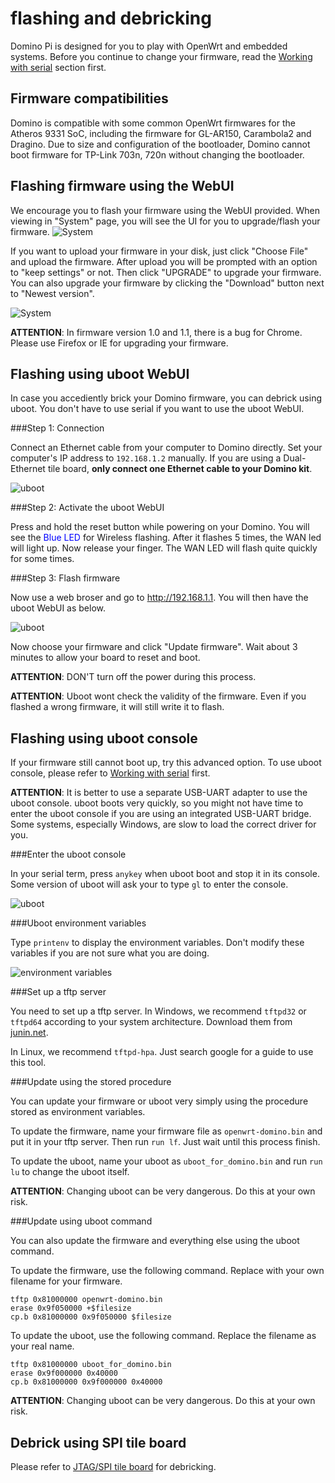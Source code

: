 flashing and debricking
==============================

Domino Pi is designed for you to play with OpenWrt and embedded systems. Before you continue to change your firmware, read the [Working with serial](serial.html) section first.


Firmware compatibilities
------------------------------

Domino is compatible with some common OpenWrt firmwares for the Atheros 9331 SoC, including the firmware for GL-AR150, Carambola2 and Dragino. Due to size and configuration of the bootloader, Domino cannot boot firmware for TP-Link 703n, 720n without changing the bootloader.


Flashing firmware using the WebUI
------------------------------

We encourage you to flash your firmware using the WebUI provided. When viewing in "System" page, you will see the UI for you to upgrade/flash your firmware. 
![System](src/system.jpg)

If you want to upload your firmware in your disk, just click "Choose File" and upload the firmware. After upload you will be prompted with an option to "keep settings" or not. Then click "UPGRADE" to upgrade your firmware. You can also upgrade your firmware by clicking the "Download" button next to "Newest version". 

![System](src/upgrade.jpg)

**ATTENTION**: In firmware version 1.0 and 1.1, there is a bug for Chrome. Please use Firefox or IE for upgrading your firmware.


Flashing using uboot WebUI
------------------------------

In case you accediently brick your Domino firmware, you can debrick using uboot. You don't have to use serial if you want to use the uboot WebUI.

###Step 1: Connection

Connect an Ethernet cable from your computer to Domino directly. Set your computer's IP address to `192.168.1.2` manually. If you are using a Dual-Ethernet tile board, **only connect one Ethernet cable to your Domino kit**. 

![uboot](src/pi-powerup.jpg)

###Step 2: Activate the uboot WebUI

Press and hold the reset button while powering on your Domino. You will see the <font color=blue>Blue LED</font> for Wireless flashing. After it flashes 5 times, the WAN led will light up. Now release your finger. The WAN LED will flash quite quickly for some times.

###Step 3: Flash firmware

Now use a web broser and go to http://192.168.1.1. You will then have the uboot WebUI as below.

![uboot](src/uboot.jpg)

Now choose your firmware and click "Update firmware". Wait about 3 minutes to allow your board to reset and boot.

**ATTENTION**: DON'T turn off the power during this process.

**ATTENTION**: Uboot wont check the validity of the firmware. Even if you flashed a wrong firmware, it will still write it to flash.


Flashing using uboot console
------------------------------

If your firmware still cannot boot up, try this advanced option. To use uboot console, please refer to [Working with serial](serial.html) first. 

**ATTENTION**: It is better to use a separate USB-UART adapter to use the uboot console. uboot boots very quickly, so you might not have time to enter the uboot console if you are using an integrated USB-UART bridge. Some systems, especially Windows, are slow to load the correct driver for you.

###Enter the uboot console

In your serial term, press `anykey` when uboot boot and stop it in its console. Some version of uboot will ask your to type `gl` to enter the console.

![uboot](src/uboot_console.jpg)

###Uboot environment variables

Type `printenv` to display the environment variables. Don't modify these variables if you are not sure what you are doing.

![environment variables](src/environments.jpg)

###Set up a tftp server

You need to set up a tftp server. In Windows, we recommend `tftpd32` or `tftpd64` according to your system architecture. Download them from [junin.net](http://www.jounin.net/tftpd32_download.html).

In Linux, we recommend `tftpd-hpa`. Just search google for a guide to use this tool. 

###Update using the stored procedure

You can update your firmware or uboot very simply using the procedure stored as environment variables.

To update the firmware, name your firmware file as `openwrt-domino.bin` and put it in your tftp server. Then run `run lf`. Just wait until this process finish.

To update the uboot, name your uboot as `uboot_for_domino.bin` and run `run lu` to change the uboot itself.

**ATTENTION**: Changing uboot can be very dangerous. Do this at your own risk.

###Update using uboot command

You can also update the firmware and everything else using the uboot command.

To update the firmware, use the following command. Replace with your own filename for your firmware.

```
tftp 0x81000000 openwrt-domino.bin
erase 0x9f050000 +$filesize
cp.b 0x81000000 0x9f050000 $filesize
```

To update the uboot, use the following command. Replace the filename as your real name.

```
tftp 0x81000000 uboot_for_domino.bin
erase 0x9f000000 0x40000
cp.b 0x81000000 0x9f000000 0x40000
```

**ATTENTION**: Changing uboot can be very dangerous. Do this at your own risk.

Debrick using SPI tile board
------------------------------

Please refer to [JTAG/SPI tile board](spi.md) for debricking.
